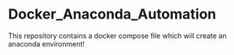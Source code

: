 # Docker_Anaconda_Automation
This repository contains a docker compose file which will create an anaconda environment!
